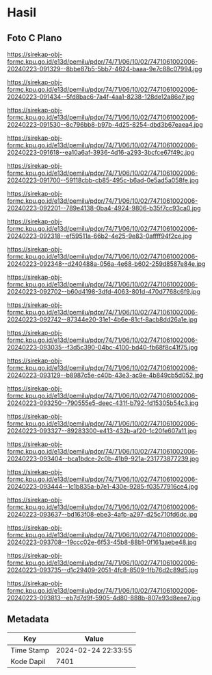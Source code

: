 # Hasil

## Foto C Plano

https://sirekap-obj-formc.kpu.go.id/e13d/pemilu/pdpr/74/71/06/10/02/7471061002006-20240223-091329--8bbe87b5-5bb7-4624-baaa-9e7c88c07994.jpg

https://sirekap-obj-formc.kpu.go.id/e13d/pemilu/pdpr/74/71/06/10/02/7471061002006-20240223-091434--5fd8bac6-7a4f-4aa1-8238-128de12a86e7.jpg

https://sirekap-obj-formc.kpu.go.id/e13d/pemilu/pdpr/74/71/06/10/02/7471061002006-20240223-091530--8c796bb8-b97b-4d25-8254-dbd3b67eaea4.jpg

https://sirekap-obj-formc.kpu.go.id/e13d/pemilu/pdpr/74/71/06/10/02/7471061002006-20240223-091618--ea10a6af-3936-4d16-a293-3bcfce67f49c.jpg

https://sirekap-obj-formc.kpu.go.id/e13d/pemilu/pdpr/74/71/06/10/02/7471061002006-20240223-091700--59118cbb-cb85-495c-b6ad-0e5ad5a058fe.jpg

https://sirekap-obj-formc.kpu.go.id/e13d/pemilu/pdpr/74/71/06/10/02/7471061002006-20240223-092201--789e4138-0ba4-4924-9806-b35f7cc93ca0.jpg

https://sirekap-obj-formc.kpu.go.id/e13d/pemilu/pdpr/74/71/06/10/02/7471061002006-20240223-092318--ef59511a-66b2-4e25-9e83-0affff94f2ce.jpg

https://sirekap-obj-formc.kpu.go.id/e13d/pemilu/pdpr/74/71/06/10/02/7471061002006-20240223-092348--d240488a-056a-4e68-b602-259d8587e84e.jpg

https://sirekap-obj-formc.kpu.go.id/e13d/pemilu/pdpr/74/71/06/10/02/7471061002006-20240223-092702--b60d4198-3dfd-4063-801d-470d7768c6f9.jpg

https://sirekap-obj-formc.kpu.go.id/e13d/pemilu/pdpr/74/71/06/10/02/7471061002006-20240223-092742--87344e20-31e1-4b6e-81cf-8acb8dd26a1e.jpg

https://sirekap-obj-formc.kpu.go.id/e13d/pemilu/pdpr/74/71/06/10/02/7471061002006-20240223-093035--f3d5c390-04bc-4100-bd40-fb68f8c41f75.jpg

https://sirekap-obj-formc.kpu.go.id/e13d/pemilu/pdpr/74/71/06/10/02/7471061002006-20240223-093129--b8987c5e-c40b-43e3-ac9e-4b849cb5d052.jpg

https://sirekap-obj-formc.kpu.go.id/e13d/pemilu/pdpr/74/71/06/10/02/7471061002006-20240223-093250--790555e5-deec-431f-b792-fd15305b54c3.jpg

https://sirekap-obj-formc.kpu.go.id/e13d/pemilu/pdpr/74/71/06/10/02/7471061002006-20240223-093327--89283300-e413-432b-af20-1c20fe607a11.jpg

https://sirekap-obj-formc.kpu.go.id/e13d/pemilu/pdpr/74/71/06/10/02/7471061002006-20240223-093404--bca1bdce-2c0b-41b9-921a-231773877239.jpg

https://sirekap-obj-formc.kpu.go.id/e13d/pemilu/pdpr/74/71/06/10/02/7471061002006-20240223-093444--1c1b835a-b7e1-430e-9285-f03577916ce4.jpg

https://sirekap-obj-formc.kpu.go.id/e13d/pemilu/pdpr/74/71/06/10/02/7471061002006-20240223-093637--bd163f08-ebe3-4afb-a297-d25c710fd6dc.jpg

https://sirekap-obj-formc.kpu.go.id/e13d/pemilu/pdpr/74/71/06/10/02/7471061002006-20240223-093708--19ccc02e-6f53-45b8-88b1-0f161aaebe48.jpg

https://sirekap-obj-formc.kpu.go.id/e13d/pemilu/pdpr/74/71/06/10/02/7471061002006-20240223-093735--d1c29409-2051-4fc8-8509-1fb76d2c89d5.jpg

https://sirekap-obj-formc.kpu.go.id/e13d/pemilu/pdpr/74/71/06/10/02/7471061002006-20240223-093813--eb7d7d9f-5905-4d80-888b-807e93d8eee7.jpg


## Metadata

| Key        | Value               |
| ---------- | ------------------- |
| Time Stamp | 2024-02-24 22:33:55 |
| Kode Dapil | 7401                |



